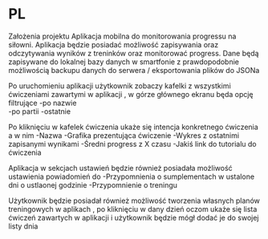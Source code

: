 # PL
Założenia projektu
Aplikacja mobilna do monitorowania progressu na siłowni. Aplikacja będzie posiadać możliwość zapisywania oraz odczytywania wyników z treninków oraz monitorować progress.
Dane będą zapisywane do lokalnej bazy danych w smartfonie z prawdopodobnie możliwością backupu danych do serwera / eksportowania plików do JSONa

Po uruchomieniu aplikacji użytkownik zobaczy kafelki z wszystkimi ćwiczeniami zawartymi w aplikacji , w górze głównego ekranu będa opcję filtrujące 
  -po nazwie  
  -po partii
  -ostatnie

Po kliknięciu w kafelek ćwiczenia ukaże się intencja konkretnego ćwiczenia a w nim
  -Nazwa
  -Grafika prezentująca ćwiczenie
  -Wykres z ostatnimi zapisanymi wynikami
  -Średni progress z X czasu
  -Jakiś link do tutorialu do ćwiczenia

Aplikacja w sekcjach ustawień będzie również posiadała możliwość ustawienia powiadomień do 
  -Przypomnienia o sumplementach w ustalone dni o ustlaonej godzinie
  -Przypomnienie o treningu 

Użytkownik będzie posiadał również możliwość tworzenia własnych planów treningowych w aplikach , po kliknięciu w dany dzień oczom ukaże się lista ćwiczeń zawartych w aplikacji
i użytkownik będzie mógł dodać je do swojej listy dnia
